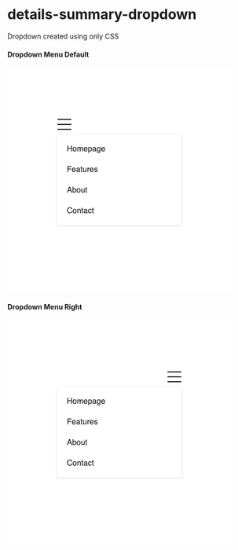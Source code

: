 # details-summary-dropdown
Dropdown created using only CSS

#### Dropdown Menu Default
![Alt text](preview/dropdown-default-preview.png?raw=true)

#### Dropdown Menu Right
![Alt text](preview/dropdown-right-preview.png?raw=true)

